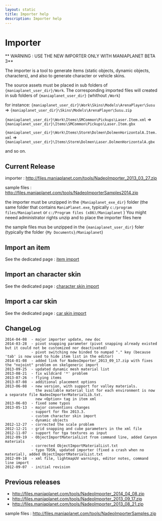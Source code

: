 ```yaml
---
layout: static
title: Importer help 
description: Importer help 
---
```

Importer
=
** WARNING : USE THE NEW IMPORTER ONLY WITH MANIAPLANET BETA 3** 

The importer is a tool to generate items (static objects, dynamic objects, characters), and also to generate character or vehicle skins.


The source assets must be placed in sub folders of `{maniaplanet_user_dir}/Work`. 
The corresponding imported files will created in sub folders of `{maniaplanet_user_dir}` (whithout `/Work`)

for instance: 
`{maniaplanet_user_dir}\Work\Skins\Models\ArenaPlayer\Susu` 
=> `{maniaplanet_user_dir}\Skins\Models\ArenaPlayer\Susu.zip`

`{maniaplanet_user_dir}\Work\Items\SMCommon\Pickups\Laser.Item.xml` 
=>`{maniaplanet_user_dir}\Items\SMCommon\Pickups\Laser.Item.gbx`

`{maniaplanet_user_dir}\Work\Items\Storm\Dolmen\DolmenHorizontalA.Item.xml` 
=> `{maniaplanet_user_dir}\Items\Storm\Dolmen\Laser.DolmenHorizontalA.gbx`

and so on.

Current Release
-
importer : http://files.maniaplanet.com/tools/NadeoImporter_2013_03_27.zip

sample files : http://files.maniaplanet.com/tools/NadeoImporterSamples2014.zip

the importer must be unzipped in the `{Maniaplanet_exe_dir}` folder (the same folder that contains `ManiaPlanet.exe`, typically `c:/program files/Maniaplanet` or `c:/Program files (x86)/Maniaplanet` )
You might neeed administrator rights unzip and to place the importer files here

the sample files mus be unzipped in the `{maniaplanet_user_dir}` foler (typically the folder `{My Documents}/Maniaplanet`)

Import an item
-
See the dedicated page : [item import](importer_item)

Import an character skin
-
See the dedicated page : [character skin import](importer_charskin)

Import a car skin
-
See the dedicated page : [car skin import](importer_carskin)


ChangeLog
-
```
2014-04-08  - major importer update, new doc
2014-03-28  - pivot snapping parameter (pivot snapping already existed but it could not be customized nor deactivated)
			- pivot switching now binded to numpad "." key (because 'tab' is now used to hide item list in the editor)
2014-01-08  - added link for NadeoImporter_2013_09_17.zip with fixes the "nojoint" problem on skelgeneric import
2013-09-25	- updated dynamic mesh material list
2013-08-21  - fix wildcard '*' problem
2013-07-26 	- flying items
2013-07-08 	- additional placement options
2013-06-08  - new version, with support for valley materials.
			  the available material list for each environment is now a separate file NadeoImporterMaterialLib.txt.
			  new <Option> tag in item xml
2013-06-03  - fixed some typos
2013-05-13 	- major conventions changes
			- support for fbx 2013.3.
			- custom character skin import
			- dynamic objects
2012-12-27	- corrected the scale problem
2012-12-21	- grid snapping and cube parameters in the xml file
2012-11-07	- support for tga textures as input
2012-09-19 	- ObjectImportMaterialList from command line, added Canyon materials
			- corrected ObjectImportMaterialList.txt
			- typo TDSN, updated importer (fixed a crash when no material), added ObjectImportMaterialList.txt
2012-09-18	- xml file, lightmapUV warnings, editor notes, command line import
2012-09-07	- initial revision
```

Previous releases
--
- http://files.maniaplanet.com/tools/NadeoImporter_2014_04_08.zip
- http://files.maniaplanet.com/tools/NadeoImporter_2013_09_17.zip
- http://files.maniaplanet.com/tools/NadeoImporter_2013_08_21.zip

sample files : http://files.maniaplanet.com/tools/NadeoImporterSamples.zip

